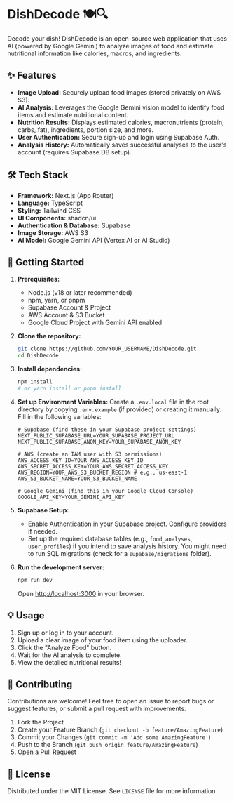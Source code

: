 # DishDecode 🍽️🔍

Decode your dish! DishDecode is an open-source web application that uses AI (powered by Google Gemini) to analyze images of food and estimate nutritional information like calories, macros, and ingredients.

<!-- Add a screenshot or GIF of the app in action here! -->
<!-- ![DishDecode Screenshot](link/to/your/screenshot.png) -->

## ✨ Features

- **Image Upload:** Securely upload food images (stored privately on AWS S3).
- **AI Analysis:** Leverages the Google Gemini vision model to identify food items and estimate nutritional content.
- **Nutrition Results:** Displays estimated calories, macronutrients (protein, carbs, fat), ingredients, portion size, and more.
- **User Authentication:** Secure sign-up and login using Supabase Auth.
- **Analysis History:** Automatically saves successful analyses to the user's account (requires Supabase DB setup).

## 🛠️ Tech Stack

- **Framework:** Next.js (App Router)
- **Language:** TypeScript
- **Styling:** Tailwind CSS
- **UI Components:** shadcn/ui
- **Authentication & Database:** Supabase
- **Image Storage:** AWS S3
- **AI Model:** Google Gemini API (Vertex AI or AI Studio)

## 🚀 Getting Started

1.  **Prerequisites:**

    - Node.js (v18 or later recommended)
    - npm, yarn, or pnpm
    - Supabase Account & Project
    - AWS Account & S3 Bucket
    - Google Cloud Project with Gemini API enabled

2.  **Clone the repository:**

    ```bash
    git clone https://github.com/YOUR_USERNAME/DishDecode.git
    cd DishDecode
    ```

3.  **Install dependencies:**

    ```bash
    npm install
    # or yarn install or pnpm install
    ```

4.  **Set up Environment Variables:**
    Create a `.env.local` file in the root directory by copying `.env.example` (if provided) or creating it manually. Fill in the following variables:

    ```.env.local
    # Supabase (find these in your Supabase project settings)
    NEXT_PUBLIC_SUPABASE_URL=YOUR_SUPABASE_PROJECT_URL
    NEXT_PUBLIC_SUPABASE_ANON_KEY=YOUR_SUPABASE_ANON_KEY

    # AWS (create an IAM user with S3 permissions)
    AWS_ACCESS_KEY_ID=YOUR_AWS_ACCESS_KEY_ID
    AWS_SECRET_ACCESS_KEY=YOUR_AWS_SECRET_ACCESS_KEY
    AWS_REGION=YOUR_AWS_S3_BUCKET_REGION # e.g., us-east-1
    AWS_S3_BUCKET_NAME=YOUR_S3_BUCKET_NAME

    # Google Gemini (find this in your Google Cloud Console)
    GOOGLE_API_KEY=YOUR_GEMINI_API_KEY
    ```

5.  **Supabase Setup:**

    - Enable Authentication in your Supabase project. Configure providers if needed.
    - Set up the required database tables (e.g., `food_analyses`, `user_profiles`) if you intend to save analysis history. You might need to run SQL migrations (check for a `supabase/migrations` folder).

6.  **Run the development server:**
    ```bash
    npm run dev
    ```
    Open [http://localhost:3000](http://localhost:3000) in your browser.

## 💡 Usage

1.  Sign up or log in to your account.
2.  Upload a clear image of your food item using the uploader.
3.  Click the "Analyze Food" button.
4.  Wait for the AI analysis to complete.
5.  View the detailed nutritional results!

## 🤝 Contributing

Contributions are welcome! Feel free to open an issue to report bugs or suggest features, or submit a pull request with improvements.

1.  Fork the Project
2.  Create your Feature Branch (`git checkout -b feature/AmazingFeature`)
3.  Commit your Changes (`git commit -m 'Add some AmazingFeature'`)
4.  Push to the Branch (`git push origin feature/AmazingFeature`)
5.  Open a Pull Request

## 📄 License

Distributed under the MIT License. See `LICENSE` file for more information.
